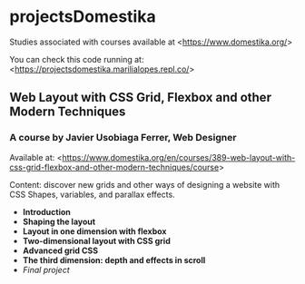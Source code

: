 # projectsDomestika
Studies associated with courses available at &lt;https://www.domestika.org/&gt;

You can check this code running at: &lt;https://projectsdomestika.marilialopes.repl.co/&gt; 

## Web Layout with CSS Grid, Flexbox and other Modern Techniques
### A course by Javier Usobiaga Ferrer, Web Designer
Available at: &lt;https://www.domestika.org/en/courses/389-web-layout-with-css-grid-flexbox-and-other-modern-techniques/course&gt;

Content: discover new grids and other ways of designing a website with CSS Shapes, variables, and parallax effects. 
* __Introduction__
* __Shaping the layout__
* __Layout in one dimension with flexbox__
* __Two-dimensional layout with CSS grid__
* __Advanced grid CSS__
* __The third dimension: depth and effects in scroll__
* _Final project_